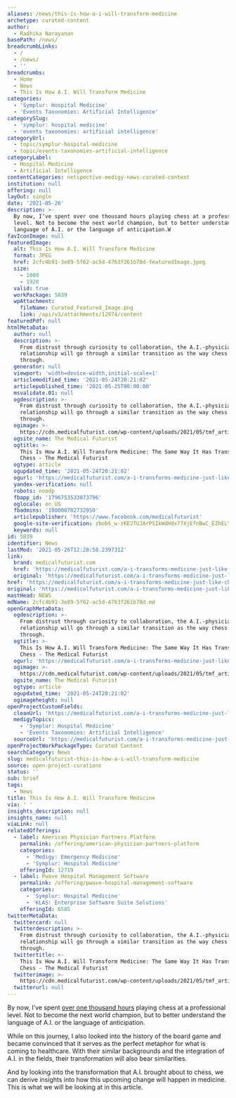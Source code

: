 ```yaml
---
aliases: /news/this-is-how-a-i-will-transform-medicine
archetype: curated-content
author:
  - Radhika Narayanan
basePath: /news/
breadcrumbLinks:
  - /
  - /news/
  - ''
breadcrumbs:
  - Home
  - News
  - This Is How A.I. Will Transform Medicine
categories:
  - 'Symplur: Hospital Medicine'
  - 'Events Taxonomies: Artificial Intelligence'
categorySlug:
  - 'symplur: hospital medicine'
  - 'events taxonomies: artificial intelligence'
categoryUrl:
  - topic/symplur-hospital-medicine
  - topic/events-taxonomies-artificial-intelligence
categoryLabel:
  - Hospital Medicine
  - Artificial Intelligence
contentCategories: netspective-medigy-news-curated-content
institution: null
offering: null
layOut: single
date: '2021-05-26'
description: >-
  By now, I’ve spent over one thousand hours playing chess at a professional
  level. Not to become the next world champion, but to better understand the
  language of A.I. or the language of anticipation.W
favIconImage: null
featuredImage:
  alt: This Is How A.I. Will Transform Medicine
  format: JPEG
  href: 2cfc4b91-3e89-5f62-ac5d-4763f261b70d-featuredImage.jpeg
  size:
    - 1080
    - 1920
  valid: true
  workPackage: 5839
  wpAttachment:
    fileName: Curated_Featured_Image.png
    link: /api/v3/attachments/12974/content
featuredPdf: null
htmlMetaData:
  author: null
  description: >-
    From distrust through curiosity to collaboration, the A.I.-physician
    relationship will go through a similar transition as the way chess has gone
    through.
  generator: null
  viewport: 'width=device-width,initial-scale=1'
  articlemodified_time: '2021-05-24T20:21:02'
  articlepublished_time: '2021-05-25T08:00:00'
  msvalidate.01: null
  ogdescription: >-
    From distrust through curiosity to collaboration, the A.I.-physician
    relationship will go through a similar transition as the way chess has gone
    through.
  ogimage: >-
    https://cdn.medicalfuturist.com/wp-content/uploads/2021/05/tmf_article_268-01.png
  ogsite_name: The Medical Futurist
  ogtitle: >-
    This Is How A.I. Will Transform Medicine: The Same Way It Has Transformed
    Chess - The Medical Futurist
  ogtype: article
  ogupdated_time: '2021-05-24T20:21:02'
  ogurl: 'https://medicalfuturist.com/a-i-transforms-medicine-just-like-chess'
  yandex-verification: null
  robots: noodp
  fbapp_id: '1796753533873796'
  oglocale: en_US
  fbadmins: '100000702732950'
  articlepublisher: 'https://www.facebook.com/medicalfuturist'
  google-site-verification: zbobS_w-zKE2TUJArPSIkWdHdx77XjEfnBwC_EZhELY
  keywords: null
id: 5839
identifier: News
lastMod: '2021-05-26T12:28:58.239731Z'
link:
  brand: medicalfuturist.com
  href: 'https://medicalfuturist.com/a-i-transforms-medicine-just-like-chess/'
  original: 'https://medicalfuturist.com/a-i-transforms-medicine-just-like-chess'
href: 'https://medicalfuturist.com/a-i-transforms-medicine-just-like-chess/'
original: 'https://medicalfuturist.com/a-i-transforms-medicine-just-like-chess'
mastHead: NEWS
mdName: 2cfc4b91-3e89-5f62-ac5d-4763f261b70d.md
openGraphMetaData:
  ogdescription: >-
    From distrust through curiosity to collaboration, the A.I.-physician
    relationship will go through a similar transition as the way chess has gone
    through.
  ogtitle: >-
    This Is How A.I. Will Transform Medicine: The Same Way It Has Transformed
    Chess - The Medical Futurist
  ogurl: 'https://medicalfuturist.com/a-i-transforms-medicine-just-like-chess'
  ogimage: >-
    https://cdn.medicalfuturist.com/wp-content/uploads/2021/05/tmf_article_268-01.png
  ogsite_name: The Medical Futurist
  ogtype: article
  ogupdated_time: '2021-05-24T20:21:02'
  ogimageheight: null
openProjectCustomFields:
  cleanUrl: 'https://medicalfuturist.com/a-i-transforms-medicine-just-like-chess/'
  medigyTopics:
    - 'Symplur: Hospital Medicine'
    - 'Events Taxonomies: Artificial Intelligence'
  sourceUrl: 'https://medicalfuturist.com/a-i-transforms-medicine-just-like-chess'
openProjectWorkPackageType: Curated Content
searchCategory: News
slug: medicalfuturist-this-is-how-a-i-will-transform-medicine
source: open-project-curations
status: ''
sub: brief
tags:
  - News
title: This Is How A.I. Will Transform Medicine
via: ' '
insights_description: null
insights_name: null
viaLink: null
relatedOfferings:
  - label: American Physician Partners Platform
    permalink: /offering/american-physician-partners-platform
    categories:
      - 'Medigy: Emergency Medicine'
      - 'Symplur: Hospital Medicine'
    offeringId: 12719
  - label: Pwave Hospital Management Software
    permalink: /offering/pwave-hospital-management-software
    categories:
      - 'Symplur: Hospital Medicine'
      - 'KLAS: Enterprise Software Suite Solutions'
    offeringId: 6585
twitterMetaData:
  twittercard: null
  twitterdescription: >-
    From distrust through curiosity to collaboration, the A.I.-physician
    relationship will go through a similar transition as the way chess has gone
    through.
  twittertitle: >-
    This Is How A.I. Will Transform Medicine: The Same Way It Has Transformed
    Chess - The Medical Futurist
  twitterimage: >-
    https://cdn.medicalfuturist.com/wp-content/uploads/2021/05/tmf_article_268-01.png
  twitterurl: null
---
```

<p>By now, I’ve spent <a href="https://medicalfuturist.com/what-i-learnt-about-a-i-by-playing-1000-hours-of-chess-in-a-year/">over one thousand hours</a> playing chess at a professional level. Not to become the next world champion, but to better understand the language of A.I. or the language of anticipation.</p><p>While on this journey, I also looked into the history of the board game and became convinced that it serves as the perfect metaphor for what is coming to healthcare. With their similar backgrounds and the integration of A.I. in the fields, their transformation will also bear similarities.&nbsp;</p><p>And by looking into the transformation that A.I. brought about to chess, we can derive insights into how this upcoming change will happen in medicine. This is what we will be looking at in this article.</p>